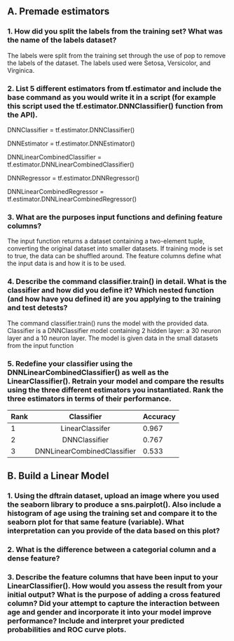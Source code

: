 ## **A. Premade estimators**

### **1. How did you split the labels from the training set?  What was the name of the labels dataset?**

The labels were split from the training set through the use of pop to remove the labels of the dataset. The labels used were Setosa, Versicolor, and Virginica.

### **2. List 5 different estimators from tf.estimator and include the base command as you would write it in a script (for example this script used the tf.estimator.DNNClassifier() function from the API).**

DNNClassifier = tf.estimator.DNNClassifier()

DNNEstimator = tf.estimator.DNNEstimator()

DNNLinearCombinedClassifier = tf.estimator.DNNLinearCombinedClassifier()

DNNRegressor = tf.estimator.DNNRegressor()

DNNLinearCombinedRegressor = tf.estimator.DNNLinearCombinedRegressor()

### **3. What are the purposes input functions and defining feature columns?**

The input function returns a dataset containing a two-element tuple, converting the original dataset into smaller datasets. If training mode is set to true, the data can be shuffled around. The feature columns define what the input data is and how it is to be used.

### **4. Describe the command classifier.train() in detail.  What is the classifier and how did you define it?  Which nested function (and how have you defined it) are you applying to the training and test detests?**

The command classifier.train() runs the model with the provided data. Classifier is a DNNClassifier model containing 2 hidden layer: a 30 neuron layer and a 10 neuron layer. The model is given data in the small datasets from the input function 

### **5. Redefine your classifier using the DNNLinearCombinedClassifier() as well as the LinearClassifier().  Retrain your model and compare the results using the three different estimators you instantiated.  Rank the three estimators in terms of their performance.**

Rank | Classifier | Accuracy
--- | :---: | :---
1 | LinearClassifer | 0.967
2 | DNNClassifier | 0.767
3 | DNNLinearCombinedClassifier |  0.533

## **B. Build a Linear Model**

### **1. Using the dftrain dataset, upload an image where you used the seaborn library to produce a sns.pairplot().  Also include a histogram of age using the training set and compare it to the seaborn plot for that same feature (variable).  What interpretation can you provide of the data based on this plot?**

### **2. What is the difference between a categorial column and a dense feature?**

### **3. Describe the feature columns that have been input to your LinearClassifier().  How would you assess the result from your initial output?  What is the purpose of adding a cross featured column?  Did your attempt to capture the interaction between age and gender and incorporate it into your model improve performance?  Include and interpret your predicted probabilities and ROC curve plots.**
